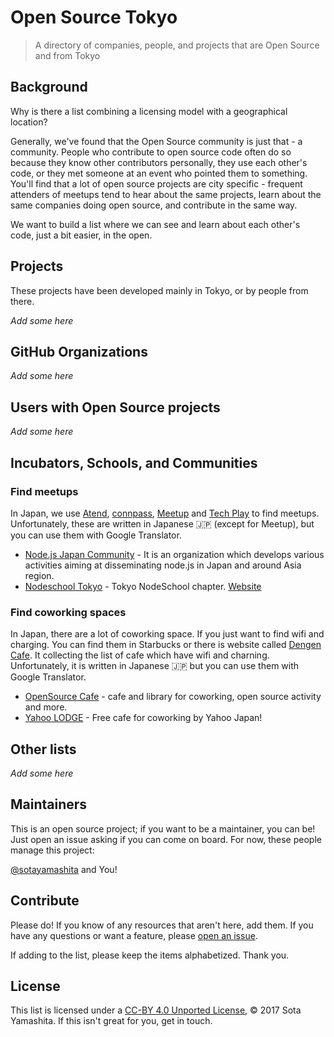 # Open Source Tokyo

> A directory of companies, people, and projects that are Open Source and from Tokyo

## Background

Why is there a list combining a licensing model with a geographical location?

Generally, we've found that the Open Source community is just that - a community. People who contribute to open source code often do so because they know other contributors personally, they use each other's code, or they met someone at an event who pointed them to something. You'll find that a lot of open source projects are city specific - frequent attenders of meetups tend to hear about the same projects, learn about the same companies doing open source, and contribute in the same way.

We want to build a list where we can see and learn about each other's code, just a bit easier, in the open.

## Projects

These projects have been developed mainly in Tokyo, or by people from there.

_Add some here_

## GitHub Organizations

_Add some here_

## Users with Open Source projects

_Add some here_

## Incubators, Schools, and Communities

### Find meetups

In Japan, we use [Atend](https://atnd.org/), [connpass](https://connpass.com/dashboard/), [Meetup](https://www.meetup.com/) and [Tech Play](https://techplay.jp/) to find meetups. Unfortunately, these are written in Japanese :jp: (except for Meetup), but you can use them with Google Translator.

- [Node.js Japan Community](https://nodejs.jp/) - It is an organization which develops various activities aiming at disseminating node.js in Japan and around Asia region.
- [Nodeschool Tokyo](https://github.com/nodeschool/tokyo) - Tokyo NodeSchool chapter. [Website](https://nodeschool.io/tokyo/)

### Find coworking spaces

In Japan, there are a lot of coworking space. If you just want to find wifi and charging. You can find them in Starbucks or there is website called [Dengen Cafe](http://dengen-cafe.com/). It collecting the list of cafe which have wifi and charning. Unfortunately, it is written in Japanese :jp: but you can use them with Google Translator. 

- [OpenSource Cafe](http://www.osscafe.net/en/) - cafe and library for coworking, open source activity and more.
- [Yahoo LODGE](https://lodge.yahoo.co.jp/) - Free cafe for coworking by Yahoo Japan!

## Other lists

_Add some here_

## Maintainers

This is an open source project; if you want to be a maintainer, you can be! Just open an issue asking if you can come on board. For now, these people manage this project:

[@sotayamashita](https://github.com/sotayamashita) and You!

## Contribute

Please do! If you know of any resources that aren't here, add them. If you have any questions or want a feature, please [open an issue](https://github.com/opensourcecities/tokyo/issues/new).

If adding to the list, please keep the items alphabetized. Thank you.

## License

This list is licensed under a [CC-BY 4.0 Unported License](https://creativecommons.org/licenses/by/4.0/), © 2017 Sota Yamashita. If this isn't great for you, get in touch.
